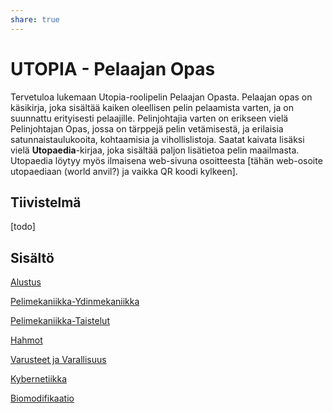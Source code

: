 ```yaml
---
share: true
---
```


# UTOPIA - Pelaajan Opas

Tervetuloa lukemaan Utopia-roolipelin Pelaajan Opasta. Pelaajan opas on käsikirja, joka sisältää kaiken oleellisen pelin pelaamista varten, ja on suunnattu erityisesti pelaajille. Pelinjohtajia varten on erikseen vielä Pelinjohtajan Opas, jossa on tärppejä pelin vetämisestä, ja erilaisia satunnaistaulukooita, kohtaamisia ja vihollislistoja. Saatat kaivata lisäksi vielä **Utopaedia**-kirjaa, joka sisältää paljon lisätietoa pelin maailmasta. Utopaedia löytyy myös ilmaisena web-sivuna osoitteesta [tähän web-osoite utopaediaan (world anvil?) ja vaikka QR koodi kylkeen].

## Tiivistelmä

[todo]

## Sisältö

[Alustus](./Alustus.md)

[Pelimekaniikka-Ydinmekaniikka](./Pelimekaniikka-Ydinmekaniikka.md)

[Pelimekaniikka-Taistelut](./Pelimekaniikka-Taistelut.md)

[Hahmot](./Hahmot.md)

[Varusteet ja Varallisuus](./Varusteet%20ja%20Varallisuus.md)

[Kybernetiikka](./Kybernetiikka.md)

[Biomodifikaatio](Biomodifikaatio.md)